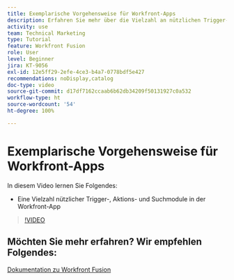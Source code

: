 ```yaml
---
title: Exemplarische Vorgehensweise für Workfront-Apps
description: Erfahren Sie mehr über die Vielzahl an nützlichen Trigger-, Aktions- und Suchmodulen in der Workfront-App in [!DNL Adobe Workfront Fusion].
activity: use
team: Technical Marketing
type: Tutorial
feature: Workfront Fusion
role: User
level: Beginner
jira: KT-9056
exl-id: 12e5ff29-2efe-4ce3-b4a7-0778bdf5e427
recommendations: noDisplay,catalog
doc-type: video
source-git-commit: d17df7162ccaab6b62db34209f50131927c0a532
workflow-type: ht
source-wordcount: '54'
ht-degree: 100%

---
```


# Exemplarische Vorgehensweise für Workfront-Apps

In diesem Video lernen Sie Folgendes:

* Eine Vielzahl nützlicher Trigger-, Aktions- und Suchmodule in der Workfront-App

>[!VIDEO](https://video.tv.adobe.com/v/335297/?quality=12&learn=on&enablevpops)


## Möchten Sie mehr erfahren? Wir empfehlen Folgendes:

[Dokumentation zu Workfront Fusion](https://experienceleague.adobe.com/docs/workfront/using/adobe-workfront-fusion/workfront-fusion-2.html?lang=de)
